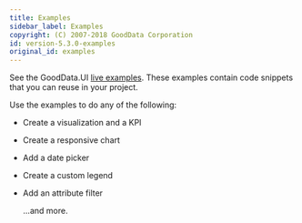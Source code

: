 ```yaml
---
title: Examples
sidebar_label: Examples
copyright: (C) 2007-2018 GoodData Corporation
id: version-5.3.0-examples
original_id: examples
---
```


See the GoodData.UI [live examples](https://gooddata-examples.herokuapp.com/). These examples contain code snippets that you can reuse in your project.

Use the examples to do any of the following:
* Create a visualization and a KPI
* Create a responsive chart
* Add a date picker
* Create a custom legend
* Add an attribute filter
    
    ...and more.